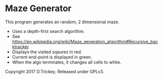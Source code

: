 # Maze Generator
This program generates an random, 2 dimensional maze.

* Uses a depth-first search algorithm.
* See https://en.wikipedia.org/wiki/Maze_generation_algorithm#Recursive_backtracker
* Displays the visited sqaures in red.
* Current end-point is displayed in green.
* When the algo terminates, it changes all cells to white.

Copyright 2017 D.Trickey. Released under GPLv3.
